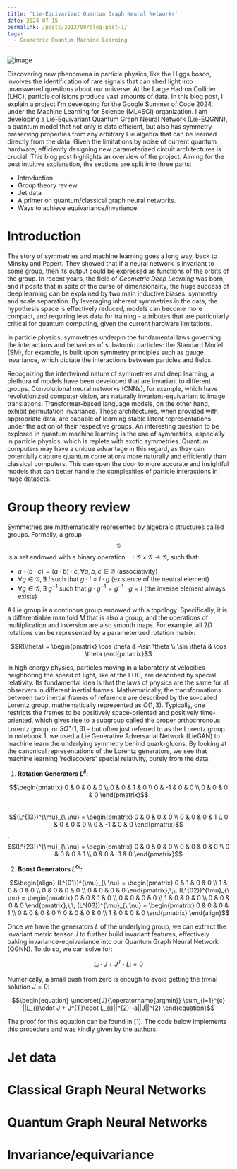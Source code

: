 ```yaml
---
title: 'Lie-Equivariant Quantum Graph Neural Networks'
date: 2024-07-15
permalink: /posts/2012/08/blog-post-1/
tags:
  - Geometric Quantum Machine Learning
---
```


![image](https://github.com/jogisuda/ML4SCI-2024/assets/22627105/e0430b68-4ff6-44d5-b388-79070fcb5172)

Discovering new phenomena in particle physics, like the Higgs boson, involves the identification of rare signals that can shed light into unanswered questions about our universe. At the Large Hadron Collider (LHC), particle collisions produce vast amounts of data. In this blog post, I explain a project I'm developing for the Google Summer of Code 2024, under the Machine Learning for Science (ML4SCI) organization. I am developing a Lie-Equivariant Quantum Graph Neural Network (Lie-EQGNN), a quantum model that not only is data efficient, but also has symmetry-preserving properties from any arbitrary Lie algebra that can be learned directly from the data. Given the limitations by noise of current quantum hardware, efficiently designing new parameterized circuit architectures is crucial. This blog post highlights an overview of the project. Aiming for the best intuitive explanation, the sections are split into three parts:

* Introduction
* Group theory review
* Jet data
* A primer on quantum/classical graph neural networks.
* Ways to achieve equivariance/invariance.

Introduction
======

The story of symmetries and machine learning goes a long way, back to Minsky and Papert. They showed that if a neural network is invariant to some group, then its output could be expressed as functions of the orbits of the group. In recent years, the field of <i>Geometric Deep Learning</i> was born, and it posits that in spite of the curse of dimensionality, the huge success of deep learning can be explained by two main inductive biases: symmetry and scale separation. By leveraging inherent symmetries in the data, the hypothesis space is effectively reduced, models can become more compact, and requiring less data for training - attributes that are particularly critical for quantum computing, given the current hardware limitations. 

In particle physics, symmetries underpin the fundamental laws governing the interactions and behaviors of subatomic particles: the Standard Model (SM), for example, is built upon symmetry principles such as gauge invariance, which dictate the interactions between particles and fields.

Recognizing the intertwined nature of symmetries and deep learning, a plethora of models have been developed that are invariant to different groups. Convolutional neural networks (CNNs), for example, which have revolutionized computer vision, are naturally invariant-equivariant to image translations. Transformer-based language models, on the other hand, exhibit permutation invariance. These architectures, when provided with appropriate data, are capable of learning stable latent representations under the action of their respective groups. An interesting question to be explored in quantum machine learning is the use of symmetries, especially in particle physics, which is replete with exotic symmetries. Quantum computers may have a unique advantage in this regard, as they can potentially capture quantum correlations more naturally and efficiently than classical computers. This can open the door to more accurate and insightful models that can better handle the complexities of particle interactions in huge datasets.

Group theory review
======
Symmetries are mathematically represented by algebraic structures called groups. Formally, a group $$\mathcal{G}$$ is a set endowed with a binary operation $\cdot$ $: \mathcal{G} \times \mathcal{G} \rightarrow{\mathcal{G}}$, such that:

* $a\cdot (b \cdot c) = (a\cdot b) \cdot c, \forall a, b, c \in \mathcal{G}$ (associativity)
* $\forall g \in \mathcal{G}, \exists$ $I$ such that $g\cdot I = I\cdot g$ (existence of the neutral element)
* $\forall g \in \mathcal{G}, \exists$ $g^{-1}$ such that $g\cdot g^{-1} = g^{-1}\cdot g = I$ (the inverse element always exists)

A Lie group is a continous group endowed with a topology. Specifically, it is a differentiable manifold $M$ that is also a group, and the operations of multiplication and inversion are also smooth maps. For example, all $2D$ rotations can be represented by a parameterized rotation matrix:

$$R(\theta) = \begin{pmatrix}
\cos \theta & -\sin \theta \\
\sin \theta & \cos \theta
\end{pmatrix}$$

In high energy physics, particles moving in a laboratory at velocities neighboring the speed of light, like at the LHC, are described by special relativity. Its fundamental idea is that the laws of physics are the same for all observers in different inertial frames. Mathematically, the transformations between two inertial frames of reference are described by the so-called Lorentz group, mathematically represented as $O(1,3)$. Typically, one restricts the frames to be positively space-oriented and positively time-oriented, which gives rise to a subgroup called the proper orthochronous Lorentz group, or $SO^{+}(1,3)$ - but often just referred to as the Lorentz group. In notebook $1$, we used a Lie Generative Adversarial Network (LieGAN) to machine learn the underlying symmetry behind quark-gluons. By looking at the canonical representations of the Lorentz generators, we see that machine learning 'rediscovers' special relativity, purely from the data:

1. **Rotation Generators $L^{ij}$:**


$$\begin{pmatrix}
   0 & 0 & 0 & 0 \\
   0 & 0 & 1 & 0 \\
   0 & -1 & 0 & 0 \\
   0 & 0 & 0 & 0
   \end{pmatrix}$$,
  $$(L^{13})^{\mu}_{\ \nu} = \begin{pmatrix}
   0 & 0 & 0 & 0 \\
   0 & 0 & 0 & 1 \\
   0 & 0 & 0 & 0 \\
   0 & -1 & 0 & 0
   \end{pmatrix}$$,
    $$(L^{23})^{\mu}_{\ \nu} = \begin{pmatrix}
   0 & 0 & 0 & 0 \\
   0 & 0 & 0 & 0 \\
   0 & 0 & 0 & 1 \\
   0 & 0 & -1 & 0
   \end{pmatrix}$$


2. **Boost Generators $L^{0i}$:**


$$\begin{align}
   (L^{01})^{\mu}_{\ \nu} = \begin{pmatrix}
   0 & 1 & 0 & 0 \\
   1 & 0 & 0 & 0 \\
   0 & 0 & 0 & 0 \\
   0 & 0 & 0 & 0
   \end{pmatrix},\;\;
   (L^{02})^{\mu}_{\ \nu} = \begin{pmatrix}
   0 & 0 & 1 & 0 \\
   0 & 0 & 0 & 0 \\
   1 & 0 & 0 & 0 \\
   0 & 0 & 0 & 0
   \end{pmatrix},\;\;
   (L^{03})^{\mu}_{\ \nu} = \begin{pmatrix}
   0 & 0 & 0 & 1 \\
   0 & 0 & 0 & 0 \\
   0 & 0 & 0 & 0 \\
   1 & 0 & 0 & 0
   \end{pmatrix}
\end{align}$$

Once we have the generators $L$ of the underlying group, we can extract the invariant metric tensor $J$ to further build invariant features, effectively baking invariance-equivariance into our Quantum Graph Neural Network (QGNN). To do so, we can solve for:

$$\begin{equation}
    L_{i}\cdot J + J^{T}\cdot L_{i} = 0
\end{equation}$$

Numerically, a small push from zero is enough to avoid getting the trivial solution $J = 0$:

$$\begin{equation}
\underset{J}{\operatorname{argmin}} \sum_{i=1}^{c} ||L_{i}\cdot J + J^{T}\cdot L_{i}||^{2} -a||J||^{2}
\end{equation}$$

The proof for this equation can be found in [1]. The code below implements this procedure and was kindly given by the authors:

Jet data
======

Classical Graph Neural Networks
======

Quantum Graph Neural Networks
======

Invariance/equivariance
======
